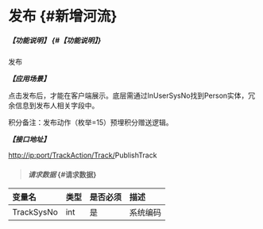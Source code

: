 # 发布 {#新增河流}

##### _【功能说明】_ {#【功能说明】}

发布

_**【应用场景】**_

点击发布后，才能在客户端展示。底层需通过InUserSysNo找到Person实体，冗余信息到发布人相关字段中。

积分备注：发布动作（枚举=15）预埋积分赠送逻辑。

_**【接口地址】**_

[http://ip:port/TrackAction/Track/](http://ip:port/HMAction/River/AddRiver)PublishTrack

> #### _请求数据_ {#请求数据}

| 变量名 | 类型 | 是否必须 | 描述 |
| :--- | :--- | :--- | :--- |
| TrackSysNo | int | 是 | 系统编码 |



